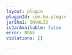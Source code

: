 ```yaml
---
layout: plugin
pluginId: com.km.plugin
jarSha1: INVALID
isJarAvailable: false
error: NONE
violations: []

---
```

